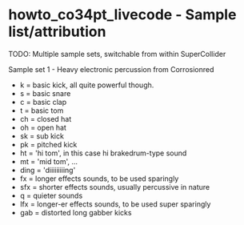 # howto_co34pt_livecode - Sample list/attribution

TODO: Multiple sample sets, switchable from within SuperCollider

Sample set 1 - Heavy electronic percussion from Corrosionred
- k = basic kick, all quite powerful though.
- s = basic snare
- c = basic clap
- t = basic tom
- ch = closed hat
- oh = open hat
- sk = sub kick
- pk = pitched kick
- ht = 'hi tom', in this case hi brakedrum-type sound
- mt = 'mid tom', ...
- ding = 'diiiiiiiiing'
- fx = longer effects sounds, to be used sparingly
- sfx = shorter effects sounds, usually percussive in nature
- q = quieter sounds
- lfx = longer-er effects sounds, to be used super sparingly
- gab = distorted long gabber kicks
